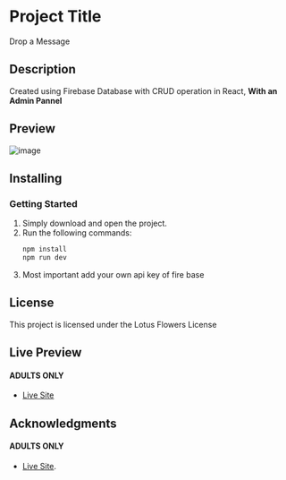 # Project Title
Drop a Message

## Description
Created using Firebase Database with CRUD operation in React, <b> With an Admin Pannel</b>

## Preview
![image](https://github.com/user-attachments/assets/54d80482-d992-4461-bab6-c4047ad7588b)


## Installing
### Getting Started
1. Simply download and open the project.
2. Run the following commands:
   ```bash
   npm install
   npm run dev
3. Most important add your own api key of fire base
## License

This project is licensed under the Lotus Flowers License 

## Live Preview
#### ADULTS ONLY
* [Live Site](https://drop-a-message.netlify.app/)

## Acknowledgments
#### ADULTS ONLY
* [Live Site](https://drop-a-message.netlify.app/).  
